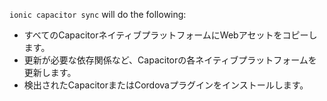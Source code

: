 `ionic capacitor sync` will do the following:
- すべてのCapacitorネイティブプラットフォームにWebアセットをコピーします。
- 更新が必要な依存関係など、Capacitorの各ネイティブプラットフォームを更新します。
- 検出されたCapacitorまたはCordovaプラグインをインストールします。

